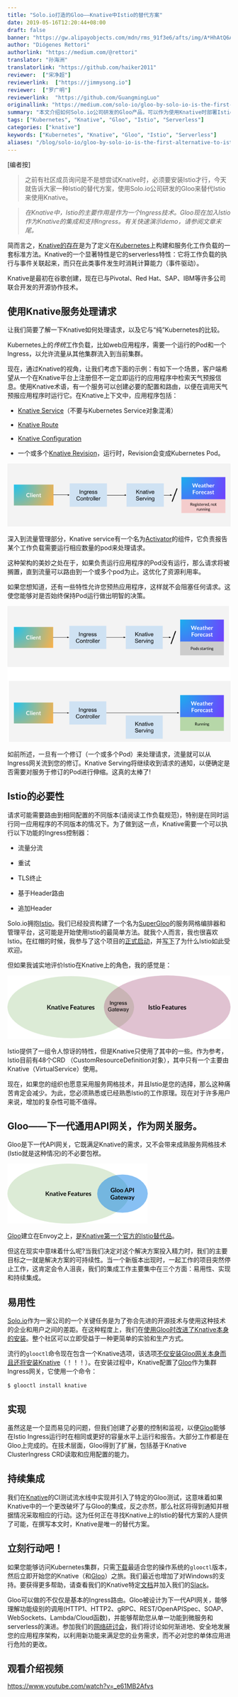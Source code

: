 ```yaml
---
title: "Solo.io打造的Gloo——Knative中Istio的替代方案"
date: 2019-05-16T12:20:44+08:00
draft: false
banner: "https://gw.alipayobjects.com/mdn/rms_91f3e6/afts/img/A*HhAtQ6ARaHUAAAAAAAAAAABjARQnAQ"
author: "Diógenes Rettori"
authorlink: "https://medium.com/@rettori"
translator: "孙海洲"
translatorlink: "https://github.com/haiker2011"
reviewer:  ["宋净超"]
reviewerlink:  ["https://jimmysong.io"]
reviewer:  ["罗广明"]
reviewerlink:  "https://github.com/GuangmingLuo"
originallink: "https://medium.com/solo-io/gloo-by-solo-io-is-the-first-alternative-to-istio-on-knative-324753586f3a"
summary: "本文介绍如何Solo.io公司研发的Gloo产品，可以作为使用Knative时部署Istio的替代方案。"
tags: ["Kubernetes", "Knative", "Gloo", "Istio", "Serverless"]
categories: ["knative"]
keywords: ["Kubernetes", "Knative", "Gloo", "Istio", "Serverless"]
aliases: "/blog/solo-io/gloo-by-solo-io-is-the-first-alternative-to-istio-on-knative/"
---
```


[编者按]
> 之前有社区成员询问是不是想尝试Knative时，必须要安装Istio才行，今天就告诉大家一种Istio的替代方案，使用Solo.io公司研发的Gloo来替代Istio来使用Knative。

> *在Knative中，Istio的主要作用是作为一个Ingress技术。Gloo现在加入Istio作为Knative的集成和支持Ingress。有关快速演示demo，请参阅文章末尾。*

简而言之，[Knative的存在](https://github.com/knative/docs)是为了定义在[Kubernetes](https://kubernetes.io/)上构建和服务化工作负载的一套标准方法。Knative的一个显著特性是它的serverless特性：它将工作负载的执行与事件关联起来，而只在此类事件发生时消耗计算能力（事件驱动）。

Knative是最初在谷歌创建，现在已与Pivotal、Red Hat、SAP、IBM等许多公司联合开发的开源协作技术。

## 使用Knative服务处理请求

让我们简要了解一下Knative如何处理请求，以及它与“纯”Kubernetes的比较。

Kubernetes上的*传统*工作负载，比如web应用程序，需要一个运行的Pod和一个Ingress，以允许流量从其他集群流入到当前集群。

现在，通过Knative的视角，让我们考虑下面的示例：有如下一个场景，客户端希望从一个在Knative平台上注册但不一定立即运行的应用程序中检索天气预报信息。使用Knative术语，有一个服务可以创建必要的配置和路由，以便在调用天气预报应用程序时运行它。在Knative上下文中，应用程序包括：

* [Knative Service](https://github.com/knative/serving/blob/master/docs/spec/spec.md#service)（不要与Kubernetes Service对象混淆）

* [Knative Route](https://github.com/knative/serving/blob/master/docs/spec/spec.md#route)

* [Knative Configuration](https://github.com/knative/serving/blob/master/docs/spec/spec.md#configuration)

* 一个或多个[Knative Revision](https://github.com/knative/serving/blob/master/docs/spec/spec.md#revision)，运行时，Revision会变成Kubernetes Pod。

![](https://raw.githubusercontent.com/servicemesher/website/master/content/blog/gloo-by-solo-io-is-the-first-alternative-to-istio-on-knative/gloo-by-solo-io-is-the-first-alternative-to-istio-on-knative-1.png)

深入到流量管理部分，Knative service有一个名为[Activator](https://github.com/knative/serving/tree/master/pkg/activator)的组件，它负责报告某个工作负载需要运行相应数量的pod来处理请求。

这种架构的美妙之处在于，如果负责运行应用程序的Pod没有运行，那么请求将被搁置，直到流量可以路由到一个或多个pod为止。这优化了资源利用率。

如果您想知道，还有一些特性允许您预热应用程序，这样就不会阻塞任何请求。这使您能够对是否始终保持Pod运行做出明智的决策。

![](https://raw.githubusercontent.com/servicemesher/website/master/content/blog/gloo-by-solo-io-is-the-first-alternative-to-istio-on-knative/gloo-by-solo-io-is-the-first-alternative-to-istio-on-knative-2.png)

如前所述，一旦有一个修订（一个或多个Pod）来处理请求，流量就可以从Ingress网关流到您的修订。Knative Serving将继续收到请求的通知，以便确定是否需要对服务于修订的Pod进行伸缩。这真的太棒了!

## Istio的必要性

请求可能需要路由到相同配置的不同版本(请阅读工作负载规范)，特别是在同时运行同一应用程序的不同版本的情况下。为了做到这一点，Knative需要一个可以执行以下功能的Ingress控制器：

* 流量分流

* 重试

* TLS终止

* 基于Header路由

* 追加Header

Solo.io拥抱[Istio](https://istio.io/zh/)。我们已经投资构建了一个名为[SuperGloo](https://github.com/solo-io/supergloo)的服务网格编排器和管理平台，这可能是开始使用Istio的最简单方法。就我个人而言，我也很喜欢Istio。在红帽的时候，我参与了这个项目的[正式启动](https://blog.openshift.com/red-hat-istio-launch/)，并[写下](https://www.infoworld.com/article/3273547/the-rise-of-the-istio-service-mesh.html)了为什么Istio如此受欢迎。

但如果我诚实地评价Istio在Knative上的角色，我的感觉是：

![](https://raw.githubusercontent.com/servicemesher/website/master/content/blog/gloo-by-solo-io-is-the-first-alternative-to-istio-on-knative/gloo-by-solo-io-is-the-first-alternative-to-istio-on-knative-3.png)

Istio提供了一组令人惊讶的特性，但是Knative只使用了其中的一些。作为参考，Istio目前有48个CRD （CustomResourceDefinition对象），其中只有一个主要由Knative（VirtualService）使用。

现在，如果您的组织也愿意采用服务网格技术，并且Istio是您的选择，那么这种痛苦肯定会减少。为此，您必须熟悉或已经熟悉Istio的工作原理。现在对于许多用户来说，增加的复杂性可能不值得。

## Gloo——下一代通用API网关，作为网关服务。

Gloo是下一代API网关，它既满足Knative的需求，又不会带来成熟服务网格技术(Istio就是这种情况)的不必要包袱。

![](https://raw.githubusercontent.com/servicemesher/website/master/content/blog/gloo-by-solo-io-is-the-first-alternative-to-istio-on-knative/gloo-by-solo-io-is-the-first-alternative-to-istio-on-knative-4.png)

[Gloo](https://gloo.solo.io/)建立在Envoy之上，[是Knative第一个官方的Istio替代品](https://knative.dev/docs/install/knative-with-gloo/)。

但这在现实中意味着什么呢?当我们决定对这个解决方案投入精力时，我们的主要目标之一就是解决方案的可持续性。当一个新版本出现时，一起工作的项目突然停止工作，这肯定会令人沮丧，我们的集成工作主要集中在三个方面：易用性、实现和持续集成。

## 易用性

[Solo.io](https://www.solo.io/)作为一家公司的一个关键任务是为了弥合先进的开源技术与使用这种技术的企业和用户之间的差距。在这种程度上，我们在[使用Gloo时改进了Knative本身的安装](https://knative.dev/docs/install/knative-with-gloo/)。整个社区可以立即受益于一种更简单的实验和生产方式。

流行的`glooctl`命令现在包含一个Knative选项，该选项[不仅安装Gloo网关本身而且还将安装Knative](https://gloo.solo.io/installation/#2c-install-the-gloo-knative-cluster-ingress-to-your-kubernetes-cluster-using-glooctl)（！！！）。在安装过程中，Knative配置了[Gloo](https://gloo.solo.io/)作为集群Ingress网关，它使用一个命令：

```shell
$ glooctl install knative
```

## 实现

虽然这是一个显而易见的问题，但我们创建了必要的控制和监视，以便[Gloo](https://gloo.solo.io/)能够在Istio Ingress运行时在相同或更好的容量水平上运行和报告。大部分工作都是在Gloo上完成的。在技术层面，Gloo得到了扩展，包括基于Knative ClusterIngress CRD读取和应用配置的能力。

## 持续集成

我们在[Knative](https://github.com/knative/serving/pull/3087)的CI测试流水线中实现并引入了特定的Gloo测试，这意味着如果Knative中的一个更改破坏了与Gloo的集成，反之亦然，那么社区将得到通知并根据情况采取相应的行动。这为任何正在寻找Knative上的Istio的替代方案的人提供了可能，在撰写本文时，Knative是唯一的替代方案。

## 立刻行动吧！

如果您能够访问Kubernetes集群，只需[下载](https://github.com/solo-io/gloo/releases)最适合您的操作系统的`glooctl`版本，然后立即开始您的Knative（和[Gloo](https://gloo.solo.io/)）之旅。我们最近也增加了对Windows的支持。要获得更多帮助，请查看我们的Knative特定[文档](https://gloo.solo.io/installation/#2c-install-the-gloo-knative-cluster-ingress-to-your-kubernetes-cluster-using-glooctl)并加入我们的[Slack](http://slack.solo.io/)。

Gloo可以做的不仅仅是基本的Ingress路由。Gloo被设计为下一代API网关，能够理解功能级别的调用(HTTP1、HTTP2、gRPC、REST/OpenAPISpec、SOAP、WebSockets、Lambda/Cloud函数)，并能够帮助您从单一功能到微服务和serverless的演进。参加我们的[网络研讨会](https://www.solo.io/)，我们将讨论如何渐进地、安全地发展您的应用程序架构，以利用新功能来满足您的业务需求，而不必对您的单体应用进行危险的更改。

## 观看介绍视频

<https://www.youtube.com/watch?v=_e61MB2Afvs>